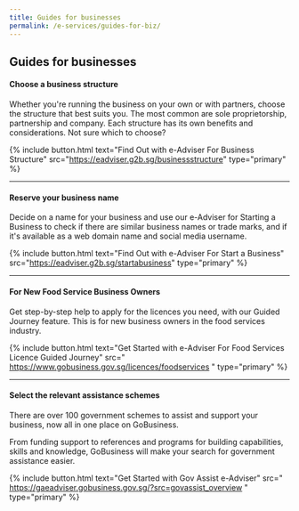 ```yaml
---
title: Guides for businesses
permalink: /e-services/guides-for-biz/
---
```


## Guides for businesses

#### Choose a business structure

Whether you're running the business on your own or with partners, choose the structure that best suits you. The most common are sole proprietorship, partnership and company. Each structure has its own benefits and considerations. Not sure which to choose?

{% include button.html text="Find Out with e-Adviser For Business Structure" src="https://eadviser.g2b.sg/businessstructure" type="primary" %}

----

#### Reserve your business name

Decide on a name for your business and use our e-Adviser for Starting a Business to check if there are similar business names or trade marks, and if it's available as a web domain name and social media username.

{% include button.html text="Find Out with e-Adviser For Start a Business" src="https://eadviser.g2b.sg/startabusiness" type="primary" %}

----

#### For New Food Service Business Owners

Get step-by-step help to apply for the licences you need, with our Guided Journey feature. This is for new business owners in the food services industry.

{% include button.html text="Get Started with e-Adviser For Food Services Licence Guided Journey" src="
https://www.gobusiness.gov.sg/licences/foodservices
" type="primary" %}

----

#### Select the relevant assistance schemes

There are over 100 government schemes to assist and support your business, now all in one place on GoBusiness.

From funding support to references and programs for building capabilities, skills and knowledge, GoBusiness will make your search for government assistance easier.

{% include button.html text="Get Started with Gov Assist e-Adviser" src="
https://gaeadviser.gobusiness.gov.sg/?src=govassist_overview
" type="primary" %}
